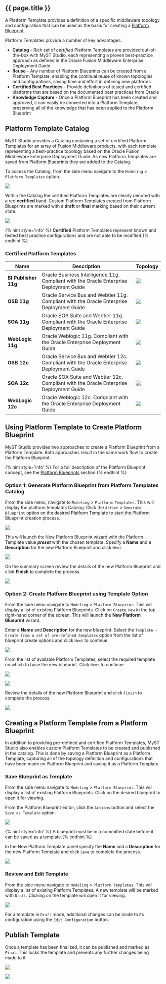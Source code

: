 ## {{ page.title }}
A Platform Template provides a definition of a specific middleware topology and configuration that can be used as the basis for creating a [Platform Blueprint](/platform/templates/README.md).

Platform Templates provide a number of key advantages:

* **Catalog** - Rich set of _certified_ Platform Templates are provided out-of-the-box with MyST Studio, each representing a proven best-practice approach as defined in the Oracle Fusion Middleware Enterprise Deployment Guide  
* **Reuse** - Any number of Platform Blueprints can be created from a Platform Template, enabling the continual reuse of known topologies and configurations, saving time and effort in defining new platforms
* **Certified Best Practices** - Provide definitions of tested and certified platforms that are based on the documented best practices from Oracle
* **Knowledge Capture** - Once a Platform Blueprint has been created and approved, it can easily be converted into a Platform Template, preserving all of the knowledge that has been applied to the Platform Blueprint

## Platform Template Catalog
MyST Studio provides a Catalog containing a set of certified Platform Templates for an array of Fusion Middleware products, with each template representing a best-practice topology based on the Oracle Fusion Middleware Enterprise Deployment Guide.  As new Platform Templates are saved from  Platform Blueprints they are added to the Catalog.

To access the Catalog, from the side menu navigate to the `Modeling` > `Platform Templates` option.

![](img/MenuModeling.png)

Within the Catalog the certified Platform Templates are clearly denoted with a red **certified** band.  Custom Platform Templates created from Platform Blueprints are marked with a **draft** or **final** marking based on their current state.

![](img/PlatformTemplateCatalog.png)

{% hint style='info' %}
**Certified** Platform Templates represent known and tested best practice configurations and are not able to be modified.{% endhint %}

### Certified Platform Templates

| Name | Description | Topology |
| ---- | ----------- | -------- |
| **BI Publisher 11g** | Oracle Business Intelligence 11g. Compliant with the Oracle Enterprise Deployment Guide | ![](img/BITemplateTopology.png)|
| **OSB 11g** | Oracle Service Bus and Webtier 11g. Compliant with the Oracle Enterprise Deployment Guide | ![](img/OSBTemplateTopology.png)|
| **SOA 11g** |Oracle SOA Suite and Webtier 11g. Compliant with the Oracle Enterprise Deployment Guide| ![](img/SOATemplateTopology.png)|
| **WebLogic 11g**|Oracle Weblogic 11g. Compliant with the Oracle Enterprise Deployment Guide|![](img/WebLogicTemplateTopology.png)|
| **OSB 12c**|Oracle Service Bus and Webtier 12c. Compliant with the Oracle Enterprise Deployment Guide|![](img/OSB12cTemplateTopology.png)|
| **SOA 12c**|Oracle SOA Suite and Webtier 12c. Compliant with the Oracle Enterprise Deployment Guide|![](img/SOA12cTemplateTopology.png)|
| **WebLogic 12c**|Oracle Weblogic 12c. Compliant with the Oracle Enterprise Deployment Guide|![](img/WebLogic12cTemplateTopology.png)|

## Using Platform Template to Create Platform Blueprint
MyST Studio provides two approaches to create a Platform Blueprint from a Platform Template.  Both approaches result in the same work flow to create the Platform Blueprint.

{% hint style='info' %}
For a full description of the Platform Blueprint concept, see the [Platform Blueprints](../blueprints) section.{% endhint %}

### Option 1: Generate Platform Blueprint from Platform Templates Catalog
From the side menu, navigate to `Modeling` > `Platform Templates`.  This will display the platform templates Catalog.  Click the `Action` > `Generate Blueprint` option on the desired Platform Template to start the Platform Blueprint creation process.

![](img/TemplateGenerateBlueprint.png)

This will launch the New Platform Blueprint wizard with the Platform Template value **_preset_** with the chosen template.  Specify a **Name** and a **Description** for the new Platform Blueprint and click `Next`.

![](img/NewPlatformBlueprintWizard.png)

 On the summary screen review the details of the new Platform Blueprint and click **Finish** to complete the process.

 ![](img/NewPlatformBlueprintReview.png)

### Option 2: Create Platform Blueprint using Template Option
From the side menu navigate to `Modeling` > `Platform Blueprint`. This will display a list of existing Platform Blueprints. Click on `Create New` in the top right-hand corner of the screen. This will launch the **New Platform Blueprint** wizard.

Enter a **Name** and **Description** for the new blueprint. Select the `Template - Create from a set of pre-defined templates` option from the list of blueprint create options and click `Next` to continue.

![](img/WizardTemplateOption.png)

From the list of available Platform Templates, select the required template on which to base the new blueprint.  Click `Next` to continue.


![](img/WizardSelectTemplate.png)


![](img/WizardTemplateSelected.png)

Review the details of the new Platform Blueprint and click `Finish` to complete the process.


![](img/WizardReview.png)

## Creating a Platform Template from a Platform Blueprint

In addition to providing pre-defined and certified Platform Templates, MyST Studio also enables custom Platform Templates to be created and published in the catalog.  This is done by saving a Platform Blueprint as a Platform Template, capturing all of the topology definition and configurations that have been made on Platform Blueprint and saving it as a Platform Template.

### Save Blueprint as Template

From the side menu navigate to `Modeling` > `Platform Blueprint`. This will display a list of existing Platform Blueprints.  Click on the desired blueprint to open it for viewing.

From the Platform Blueprint editor, click the `Actions` button and select the `Save as Template` option.


![](img/BlueprintSaveAsTemplate.png)


{% hint style='info' %}
A blueprint must be in a committed state before it can be saved as a template.{% endhint %}

In the New Platform Template panel specify the **Name** and a **Description** for the new Platform Template and click `Save` to complete the process.


![](img/BlueprintSaveAsTemplate.png)

### Review and Edit Template

From the side menu navigate to `Modeling` > `Platform Templates`. This will display a list of existing Platform Templates.  A new template will be marked with `Draft`.  Clicking on the template will open it for viewing.


![](img/PlatformTemplateCatalogNew.png)

For a template in `Draft` mode, additional changes can be made to its configuration using the `Edit Configuration` button.  

## Publish Template

Once a template has been finalized, it can be published and marked as `Final`.  This locks the template and prevents any further changes being made to it.


![](img/TemplatePublish.png)


![](img/TemplateFinal.png)
